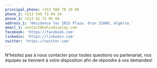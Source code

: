 ```yaml
---
principal_phone: +213 560 70 20 06
phone_2: +213 549 73 04 34
phone_3: +213 41 73 05 69
address_1: 'Résidence les IRIS Plaza. Oran 31000, Algérie.'
email_1: contact@bahiadisplay.com
facebook: 'https://facebook.com'
linkedin: 'https://linkedin.com'
twitter: 'https://twitter.com'
---
```

N'hésitez pas à nous contacter pour toutes questions ou partenariat, nos équipes se tiennent à votre disposition afin de répondre à vos demandes!

